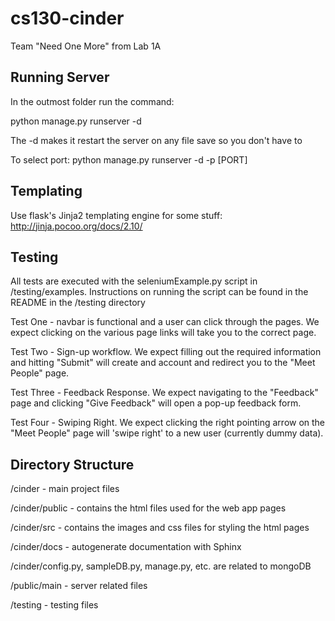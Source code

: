 # cs130-cinder
Team "Need One More" from Lab 1A

Running Server
------------------
In the outmost folder run the command:

python manage.py runserver -d

The -d makes it restart the server on any file save so you don't have to

To select port:
  python manage.py runserver -d -p [PORT]

Templating
-------------------
Use flask's Jinja2 templating engine for some stuff:
http://jinja.pocoo.org/docs/2.10/

Testing
-------------------
All tests are executed with the seleniumExample.py script in /testing/examples. Instructions on running the script can be found in the README in the /testing directory

Test One - navbar is functional and a user can click through the pages. We expect clicking on the various page links will take you to the correct page.

Test Two - Sign-up workflow. We expect filling out the required information and hitting "Submit" will create and account and redirect you to the "Meet People" page.

Test Three - Feedback Response. We expect navigating to the "Feedback" page and clicking "Give Feedback" will open a pop-up feedback form.


Test Four - Swiping Right. We expect clicking the right pointing arrow on the "Meet People" page will 'swipe right' to a new user (currently dummy data).

Directory Structure
-----------------------
/cinder - main project files

/cinder/public - contains the html files used for the web app pages

/cinder/src - contains the images and css files for styling the html pages

/cinder/docs - autogenerate documentation with Sphinx

/cinder/config.py, sampleDB.py, manage.py, etc. are related to mongoDB

/public/main - server related files

/testing - testing files

